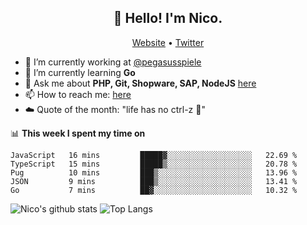 <h2 align="center">👋 Hello! I'm Nico.</h2>
<p align="center">
  <a href="https://gruselhaus.com">Website</a> •
  <a href="https://twitter.com/NicoFinkernagel">Twitter</a>
</p>


- 🔭 I’m currently working at [@pegasusspiele](https://github.com/pegasusspiele)
- 🌱 I’m currently learning **Go**
- 💬 Ask me about **PHP, Git, Shopware, SAP, NodeJS** [here](https://github.com/gruselhaus/gruselhaus/issues)
- 📫 How to reach me: [here](https://github.com/gruselhaus/gruselhaus/issues)
- ☁️ Quote of the month: "life has no ctrl-z 🌴"

📊 **This week I spent my time on**
<!--START_SECTION:waka-->
```text
JavaScript   16 mins         █████▓░░░░░░░░░░░░░░░░░░░   22.69 % 
TypeScript   15 mins         █████▒░░░░░░░░░░░░░░░░░░░   20.78 % 
Pug          10 mins         ███▒░░░░░░░░░░░░░░░░░░░░░   13.96 % 
JSON         9 mins          ███▒░░░░░░░░░░░░░░░░░░░░░   13.41 % 
Go           7 mins          ██▓░░░░░░░░░░░░░░░░░░░░░░   10.32 % 
```
<!--END_SECTION:waka-->

![Nico's github stats](https://github-readme-stats.vercel.app/api?username=gruselhaus&show_icons=true&hide_border=true&title_color=000000&icon_color=000000&text_color=000000&bg_color=ffffff)
![Top Langs](https://github-readme-stats.vercel.app/api/top-langs/?username=gruselhaus&hide_border=true&title_color=000000&icon_color=000000&text_color=000000&bg_color=ffffff)
